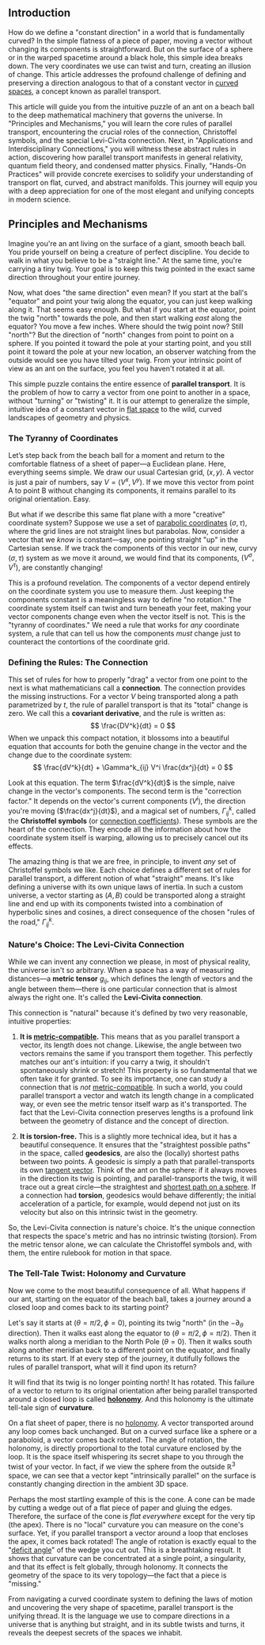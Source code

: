 ## Introduction
How do we define a "constant direction" in a world that is fundamentally curved? In the simple flatness of a piece of paper, moving a vector without changing its components is straightforward. But on the surface of a sphere or in the warped spacetime around a black hole, this simple idea breaks down. The very coordinates we use can twist and turn, creating an illusion of change. This article addresses the profound challenge of defining and preserving a direction analogous to that of a constant vector in [curved spaces](@article_id:203841), a concept known as parallel transport.

This article will guide you from the intuitive puzzle of an ant on a beach ball to the deep mathematical machinery that governs the universe. In "Principles and Mechanisms," you will learn the core rules of parallel transport, encountering the crucial roles of the connection, Christoffel symbols, and the special Levi-Civita connection. Next, in "Applications and Interdisciplinary Connections," you will witness these abstract rules in action, discovering how parallel transport manifests in general relativity, quantum field theory, and condensed matter physics. Finally, "Hands-On Practices" will provide concrete exercises to solidify your understanding of transport on flat, curved, and abstract manifolds. This journey will equip you with a deep appreciation for one of the most elegant and unifying concepts in modern science.

## Principles and Mechanisms

Imagine you're an ant living on the surface of a giant, smooth beach ball. You pride yourself on being a creature of perfect discipline. You decide to walk in what you believe to be a "straight line." At the same time, you're carrying a tiny twig. Your goal is to keep this twig pointed in the exact same direction throughout your entire journey.

Now, what does "the same direction" even mean? If you start at the ball's "equator" and point your twig along the equator, you can just keep walking along it. That seems easy enough. But what if you start at the equator, point the twig "north" towards the pole, and then start walking *east* along the equator? You move a few inches. Where should the twig point now? Still "north"? But the direction of "north" changes from point to point on a sphere. If you pointed it toward the pole at your starting point, and you still point it toward the pole at your new location, an observer watching from the outside would see you have tilted your twig. From your intrinsic point of view as an ant on the surface, you feel you haven't rotated it at all.

This simple puzzle contains the entire essence of **parallel transport**. It is the problem of how to carry a vector from one point to another in a space, without "turning" or "twisting" it. It is our attempt to generalize the simple, intuitive idea of a constant vector in [flat space](@article_id:204124) to the wild, curved landscapes of geometry and physics.

### The Tyranny of Coordinates

Let’s step back from the beach ball for a moment and return to the comfortable flatness of a sheet of paper—a Euclidean plane. Here, everything seems simple. We draw our usual Cartesian grid, $(x, y)$. A vector is just a pair of numbers, say $V = (V^x, V^y)$. If we move this vector from point A to point B without changing its components, it remains parallel to its original orientation. Easy.

But what if we describe this same flat plane with a more "creative" coordinate system? Suppose we use a set of [parabolic coordinates](@article_id:165810) $(\sigma, \tau)$, where the grid lines are not straight lines but parabolas. Now, consider a vector that we *know* is constant—say, one pointing straight "up" in the Cartesian sense. If we track the components of this vector in our new, curvy $(\sigma, \tau)$ system as we move it around, we would find that its components, $(V^\sigma, V^\tau)$, are constantly changing!

This is a profound revelation. The components of a vector depend entirely on the coordinate system you use to measure them. Just keeping the components constant is a meaningless way to define "no rotation." The coordinate system itself can twist and turn beneath your feet, making your vector components change even when the vector itself is not. This is the "tyranny of coordinates." We need a rule that works for *any* coordinate system, a rule that can tell us how the components *must* change just to counteract the contortions of the coordinate grid.

### Defining the Rules: The Connection

This set of rules for how to properly "drag" a vector from one point to the next is what mathematicians call a **connection**. The connection provides the missing instructions. For a vector $V$ being transported along a path parametrized by $t$, the rule of parallel transport is that its "total" change is zero. We call this a **covariant derivative**, and the rule is written as:
$$
\frac{DV^k}{dt} = 0
$$
When we unpack this compact notation, it blossoms into a beautiful equation that accounts for both the genuine change in the vector and the change due to the coordinate system:
$$
\frac{dV^k}{dt} + \Gamma^k_{ij} V^i \frac{dx^j}{dt} = 0
$$

Look at this equation. The term $\frac{dV^k}{dt}$ is the simple, naive change in the vector's components. The second term is the "correction factor." It depends on the vector's current components ($V^i$), the direction you're moving ($\frac{dx^j}{dt}$), and a magical set of numbers, $\Gamma^k_{ij}$, called the **Christoffel symbols** (or [connection coefficients](@article_id:157124)). These symbols are the heart of the connection. They encode all the information about how the coordinate system itself is warping, allowing us to precisely cancel out its effects.

The amazing thing is that we are free, in principle, to invent *any* set of Christoffel symbols we like. Each choice defines a different set of rules for parallel transport, a different notion of what "straight" means. It's like defining a universe with its own unique laws of inertia. In such a custom universe, a vector starting as $(A, B)$ could be transported along a straight line and end up with its components twisted into a combination of hyperbolic sines and cosines, a direct consequence of the chosen "rules of the road," $\Gamma^k_{ij}$.

### Nature's Choice: The Levi-Civita Connection

While we can invent any connection we please, in most of physical reality, the universe isn't so arbitrary. When a space has a way of measuring distances—a **metric tensor** $g_{ij}$, which defines the length of vectors and the angle between them—there is one particular connection that is almost always the right one. It's called the **Levi-Civita connection**.

This connection is "natural" because it's defined by two very reasonable, intuitive properties:

1.  **It is [metric-compatible](@article_id:159761).** This means that as you parallel transport a vector, its length does not change. Likewise, the angle between two vectors remains the same if you transport them together. This perfectly matches our ant's intuition: if you carry a twig, it shouldn't spontaneously shrink or stretch! This property is so fundamental that we often take it for granted. To see its importance, one can study a connection that is *not* [metric-compatible](@article_id:159761). In such a world, you could parallel transport a vector and watch its length change in a complicated way, or even see the metric tensor itself warp as it's transported. The fact that the Levi-Civita connection preserves lengths is a profound link between the geometry of distance and the concept of direction.

2.  **It is torsion-free.** This is a slightly more technical idea, but it has a beautiful consequence. It ensures that the "straightest possible paths" in the space, called **geodesics**, are also the (locally) shortest paths between two points. A geodesic is simply a path that parallel-transports its own [tangent vector](@article_id:264342). Think of the ant on the sphere: if it always moves in the direction its twig is pointing, and parallel-transports the twig, it will trace out a great circle—the straightest and [shortest path on a sphere](@article_id:275767). If a connection had **torsion**, geodesics would behave differently; the initial acceleration of a particle, for example, would depend not just on its velocity but also on this intrinsic twist in the geometry.

So, the Levi-Civita connection is nature's choice. It's the unique connection that respects the space's metric and has no intrinsic twisting (torsion). From the metric tensor alone, we can calculate the Christoffel symbols and, with them, the entire rulebook for motion in that space.

### The Tell-Tale Twist: Holonomy and Curvature

Now we come to the most beautiful consequence of all. What happens if our ant, starting on the equator of the beach ball, takes a journey around a closed loop and comes back to its starting point?

Let's say it starts at $(\theta=\pi/2, \phi=0)$, pointing its twig "north" (in the $-\partial_\theta$ direction). Then it walks east along the equator to $(\theta=\pi/2, \phi=\pi/2)$. Then it walks north along a meridian to the North Pole $(\theta=0)$. Then it walks south along another meridian back to a different point on the equator, and finally returns to its start. If at every step of the journey, it dutifully follows the rules of parallel transport, what will it find upon its return?

It will find that its twig is no longer pointing north! It has rotated. This failure of a vector to return to its original orientation after being parallel transported around a closed loop is called **[holonomy](@article_id:136557)**. And this holonomy is the ultimate tell-tale sign of **curvature**.

On a flat sheet of paper, there is no [holonomy](@article_id:136557). A vector transported around any loop comes back unchanged. But on a curved surface like a sphere or a paraboloid, a vector comes back rotated. The angle of rotation, the holonomy, is directly proportional to the total curvature enclosed by the loop. It is the space itself whispering its secret shape to you through the twist of your vector. In fact, if we view the sphere from the outside $\mathbb{R}^3$ space, we can see that a vector kept "intrinsically parallel" on the surface is constantly changing direction in the ambient 3D space.

Perhaps the most startling example of this is the cone. A cone can be made by cutting a wedge out of a flat piece of paper and gluing the edges. Therefore, the surface of the cone is *flat everywhere* except for the very tip (the apex). There is no "local" curvature you can measure on the cone's surface. Yet, if you parallel transport a vector around a loop that encloses the apex, it comes back rotated! The angle of rotation is exactly equal to the "[deficit angle](@article_id:181572)" of the wedge you cut out. This is a breathtaking result. It shows that curvature can be concentrated at a single point, a singularity, and that its effect is felt globally, through holonomy. It connects the geometry of the space to its very topology—the fact that a piece is "missing."

From navigating a curved coordinate system to defining the laws of motion and uncovering the very shape of spacetime, parallel transport is the unifying thread. It is the language we use to compare directions in a universe that is anything but straight, and in its subtle twists and turns, it reveals the deepest secrets of the spaces we inhabit.